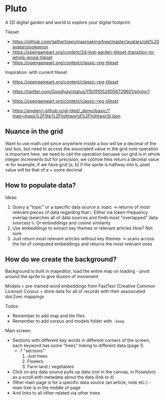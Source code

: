 # Pluto
A 2D digital garden and world to explore your digital footprint.

Tileset 
- https://github.com/gathertown/mapmaking/tree/master/avatars/old%20avatars/pokemon
- https://opengameart.org/content/2d-lost-garden-tileset-transition-to-jetrels-wood-tileset
- https://opengameart.org/content/classic-rpg-tileset


Inspiration:
with current tileset 
- https://opengameart.org/content/classic-rpg-tileset

- https://twitter.com/Goodlyay/status/1150910528056729601/photo/1
- https://opengameart.org/content/classic-rpg-tileset
- https://englercj.github.io/gl-tiled/_demo/basic/?map=maps%2Flttp%2Flightworld%2Flightworld.json


## Nuance in the grid
Want to use math.ceil since anywhere inside a box will be a decimal of the last box, but need to access the associated value in the grid 
note operation is important here, we need to ceil the operation 
becuase our grid is in whole integer increments but for precision, we
col/row tiles return a decimal value => for example, if we have 
grid [a, b] if the sprite is halfway into b, pixel value will be that of a + some decimal

## How to populate data?
Ideas:
1. Query a "topic" or a specific data source
    a. topic -> returns of most relevant pieces of data regarding that
        i. Either via token-frequency overlap (searches all of data sources and finds most "overlapped" data sources)
        ii. Or embeddings and cosine similarity
2. Use embeddings to extract key themes or relevant articles
    How? Not sure
3. Just return most relevant articles without key themes -> scans across the list of computed embeddings and returns the most relevant ones

## How do we create the background?
Background is built in mapeditor, load the entire map on loading - pivot around the sprite to give illusion of movement

Models = pre-trained word embeddings from FastText (Creative Common License)
Corpus = store data for all of records with their assosicated doc2vec mappings

Todos:
- Remember to add map and tile files
- Remember to add corpus and models folder with `.keep`


Main screen:
- Sections with different key words in different corners of the screen, each keyword has some "trees" linking to different data (page 1)
    - 7 "sections"
        1. Just trees
        2. Flowers
        3. Farm land / vegetables
- Click on any data source pulls up data (not in the canvas, in Poseidon) as a scroll with metadata about the data (link to it)
- Other main page is for a specific data source (an article, note etc.) - main tree is in the middle of page
- And links to all other related via other trees
